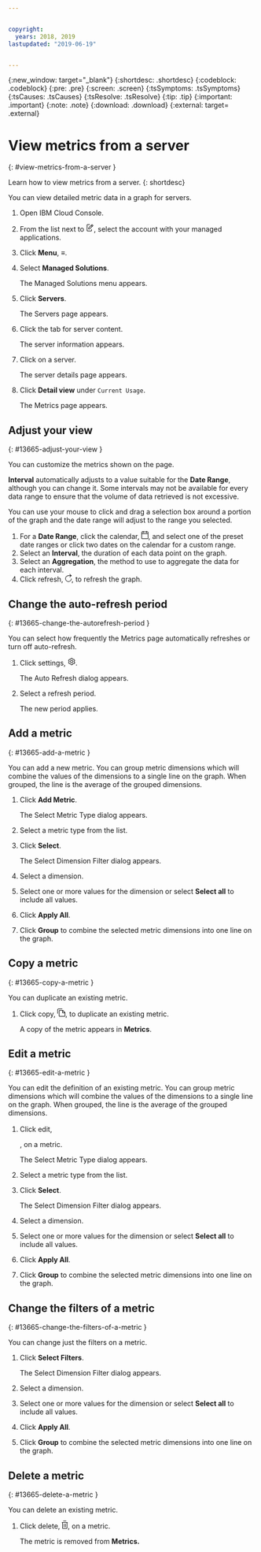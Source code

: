 ```yaml
---


copyright:
  years: 2018, 2019
lastupdated: "2019-06-19"


---
```


{:new_window: target="_blank"} 
{:shortdesc: .shortdesc} 
{:codeblock: .codeblock} 
{:pre: .pre} 
{:screen: .screen} 
{:tsSymptoms: .tsSymptoms} 
{:tsCauses: .tsCauses} 
{:tsResolve: .tsResolve} 
{:tip: .tip} 
{:important: .important} 
{:note: .note} 
{:download: .download} 
{:external: target= .external} 

# View metrics from a server
{: #view-metrics-from-a-server } 

Learn how to view metrics from a server.
{: shortdesc} 

You can view detailed metric data in a graph for servers.

1.  Open IBM Cloud Console.

2.  From the list next to <svg aria-label="pencil with paper"
    alt="pencil with paper" viewBox="0 0 32 32" width="16"
    height="16"><path d="M22 22v6H6V4h10V2H6a2 2 0 0 0-2 2v24a2 2 0 0
    0 2 2h16a2 2 0 0 0 2-2v-6z"/><path d="M29.537 5.76L26.24
    2.463a1.58 1.58 0 0 0-2.236 0L10 16.467V22h5.533L29.537 7.995a1.58
    1.58 0 0 0 0-2.235zM14.704 20H12v-2.704l9.44-9.441 2.705
    2.704zM25.56 9.145l-2.704-2.704 2.267-2.267 2.704
    2.704z"/></svg>, select the account with your managed
    applications.

3.  Click **Menu**, ≡.

4.  Select **Managed Solutions**.
    
    The Managed Solutions menu appears.

5.  Click **Servers**.
    
    The Servers page appears.

6.  Click the tab for server content.
    
    The server information appears.

7.  Click on a server.
    
    The server details page appears.

8.  Click **Detail view** under `Current Usage`.
    
    The Metrics page appears.

## Adjust your view
{: #13665-adjust-your-view } 

You can customize the metrics shown on the page.

**Interval** automatically adjusts to a value suitable for the **Date
Range**, although you can change it. Some intervals may not be available
for every data range to ensure that the volume of data retrieved is not
excessive.

You can use your mouse to click and drag a selection box around a
portion of the graph and the date range will adjust to the range you
selected.

1.  For a **Date Range**, click the calendar, <svg aria-label="calendar
    outline" alt="calendar outline" fill-rule="evenodd" height="16"
    viewBox="0 0 14 16" width="14"><path d="M0
    5h14v1H0V5zm3-5h1v4H3V0zm7 0h1v4h-1V0zM0 2.5A1.5 1.5 0 0 1 1.5
    1h11A1.5 1.5 0 0 1 14 2.5v12a1.5 1.5 0 0 1-1.5 1.5h-11A1.5 1.5 0 0 1
    0 14.5v-12zm1 0v12a.5.5 0 0 0 .5.5h11a.5.5 0 0 0 .5-.5v-12a.5.5 0 0
    0-.5-.5h-11a.5.5 0 0 0-.5.5z" fill-rule="nonzero"/></svg>, and
    select one of the preset date ranges or click two dates on the
    calendar for a custom range.
2.  Select an **Interval**, the duration of each data point on the
    graph.
3.  Select an **Aggregation**, the method to use to aggregate the data
    for each interval.
4.  Click refresh, <svg alt="Refresh" aria-label="Refresh"
    fill-rule="evenodd" height="16" name="refresh" role="img" viewBox="0
    0 13 16" width="13"><title>Refresh</title><path d="M10.948
    3L8.542.727 9.23 0 13 3.564 9.228 7.108l-.685-.729L11.075 4H6.5A5.5
    5.5 0 1 0 12 9.5h1A6.5 6.5 0 1 1 6.5 3h4.448z"/></svg>, to
    refresh the graph.

## Change the auto-refresh period
{: #13665-change-the-autorefresh-period } 

You can select how frequently the Metrics page automatically refreshes
or turn off auto-refresh.

1.  Click settings, <svg alt="Settings" aria-label="Settings"
    fill-rule="evenodd" height="16" name="settings" role="img"
    viewBox="0 0 16 16" width="16"><title>Settings</title><path
    d="M13.5 8.4v-.8l1-.8c.4-.3.4-.9.2-1.3l-1.2-2c-.2-.3-.5-.5-.9-.5-.1
    0-.2
    0-.3.1l-1.2.4c-.2-.1-.4-.3-.7-.4l-.3-1.3c0-.5-.4-.8-.9-.8H6.8c-.5
    0-.9.3-1 .8l-.2 1.3c-.3.1-.5.2-.7.3L3.7 3h-.3c-.4 0-.7.2-.9.5l-1.2
    2c-.2.4-.1.9.3 1.3l.9.9v.8l-.9.7c-.4.3-.5.9-.2 1.3l1.2
    2c.1.3.4.5.8.5.1 0 .2 0 .3-.1l1.2-.4c.2.1.4.3.7.4l.3 1.3c.1.5.5.8 1
    .8h2.4c.5 0 .9-.3 1-.8l.3-1.3c.2-.1.4-.2.7-.4l1.2.4c.1 0 .2.1.3.1.4
    0 .7-.2.9-.5l1.1-2c.2-.4.2-.9-.2-1.3l-1.1-.8zm-.9
    3.6l-1.7-.6c-.4.3-.9.6-1.4.8L9.2
    14H6.8l-.4-1.8c-.5-.2-.9-.5-1.4-.8l-1.6.6-1.2-2
    1.4-1.2c-.1-.5-.1-1.1 0-1.6L2.2 6l1.2-2 1.7.6c.4-.4.9-.6 1.4-.8L6.8
    2h2.4l.4 1.8c.5.2.9.5 1.4.8l1.6-.6 1.2 2-1.4 1.2c.1.5.1 1.1 0
    1.6l1.4 1.2-1.2 2z"></path><path d="M8 11c-1.7 0-3-1.3-3-3s1.3-3
    3-3 3 1.3 3 3c0 1.6-1.3 3-3 3zm0-5c-1.1 0-2 .8-2 1.9V8c0 1.1.8 2 1.9
    2H8c1.1 0 2-.8 2-1.9V8c0-1.1-.8-2-2-2 .1 0 0 0 0
    0z"></path></svg>.
    
    The Auto Refresh dialog appears.

2.  Select a refresh period.
    
    The new period applies.

## Add a metric
{: #13665-add-a-metric } 

You can add a new metric. You can group metric dimensions which will
combine the values of the dimensions to a single line on the graph. When
grouped, the line is the average of the grouped dimensions.

1.  Click **Add Metric**.
    
    The Select Metric Type dialog appears.

2.  Select a metric type from the list.

3.  Click **Select**.
    
    The Select Dimension Filter dialog appears.

4.  Select a dimension.

5.  Select one or more values for the dimension or select **Select all**
    to include all values.

6.  Click **Apply All**.

7.  Click **Group** to combine the selected metric dimensions into one
    line on the graph.

## Copy a metric
{: #13665-copy-a-metric } 

You can duplicate an existing metric.

1.  Click copy, <svg aria-label="copy" alt="copy" fill-rule="evenodd"
    height="16" viewBox="0 0 16 16" width="16"><title>Copy
    Metric</title><path d="M1 10H0V2C0 .9.9 0 2 0h8v1H2c-.6 0-1 .5-1
    1v8z"/><path d="M11 4.2V8h3.8L11 4.2zM15 9h-4c-.6
    0-1-.4-1-1V4H4.5c-.3 0-.5.2-.5.5v10c0 .3.2.5.5.5h10c.3 0
    .5-.2.5-.5V9zm-4-6c.1 0 .3.1.4.1l4.5 4.5c0 .1.1.3.1.4v6.5c0 .8-.7
    1.5-1.5 1.5h-10c-.8 0-1.5-.7-1.5-1.5v-10C3 3.7 3.7 3 4.5
    3H11z"/></svg>, to duplicate an existing metric.
    
    A copy of the metric appears in **Metrics**.

## Edit a metric
{: #13665-edit-a-metric } 

You can edit the definition of an existing metric. You can group metric
dimensions which will combine the values of the dimensions to a single
line on the graph. When grouped, the line is the average of the grouped
dimensions.

1.  Click edit, <svg alt="Edit" aria-label="Edit" fill-rule="evenodd"
    height="16" name="edit" role="img" viewBox="0 0 16 16" width="16">
    <title>Edit Metric</title> <path
    d="M2.2,10.9l8-8l2.9,2.9l-8,8L2.2,10.9z
    M11.6,1.5L13.1,0L16,2.9l-1.5,1.5L11.6,1.5z
    M0,16l2.7-1.1l-1.6-1.6L0,16z" fill="#8C9BA5"/> </svg>, on a
    metric.
    
    The Select Metric Type dialog appears.

2.  Select a metric type from the list.

3.  Click **Select**.
    
    The Select Dimension Filter dialog appears.

4.  Select a dimension.

5.  Select one or more values for the dimension or select **Select all**
    to include all values.

6.  Click **Apply All**.

7.  Click **Group** to combine the selected metric dimensions into one
    line on the graph.

## Change the filters of a metric
{: #13665-change-the-filters-of-a-metric } 

You can change just the filters on a metric.

1.  Click **Select Filters**.
    
    The Select Dimension Filter dialog appears.

2.  Select a dimension.

3.  Select one or more values for the dimension or select **Select all**
    to include all values.

4.  Click **Apply All**.

5.  Click **Group** to combine the selected metric dimensions into one
    line on the graph.

## Delete a metric
{: #13665-delete-a-metric } 

You can delete an existing metric.

1.  Click delete, <svg aria-label="delete" alt="delete" height="16"
    style="cursor:pointer;" viewBox="0 0 12 16" width="12"><path
    d="M11 4v11c0 .6-.4 1-1 1H2c-.6 0-1-.4-1-1V4H0V3h12v1h-1zM2
    4v11h8V4H2z"/><path d="M4 6h1v7H4zm3 0h1v7H7zM3
    1V0h6v1z"/></svg>, on a metric.
    
    The metric is removed from **Metrics.**
